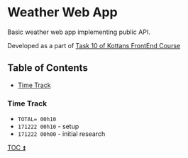 # Weather Web App

Basic weather web app implementing public API.

Developed as a part of 
[Task 10 of Kottans FrontEnd Course](https://github.com/kottans/frontend/blob/master/test10.md)

<!-- START doctoc generated TOC please keep comment here to allow auto update -->
<!-- DON'T EDIT THIS SECTION, INSTEAD RE-RUN doctoc TO UPDATE -->
## Table of Contents

- [Time Track](#time-track)

<!-- END doctoc generated TOC please keep comment here to allow auto update -->

### Time Track

* `TOTAL= 00h10`
* `171222 00h10` - setup
* `171222 00h00` - initial research

[TOC :arrow_double_up: ](#table-of-contents)